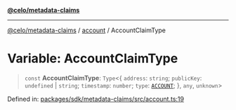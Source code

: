 [**@celo/metadata-claims**](../../README.md)

***

[@celo/metadata-claims](../../README.md) / [account](../README.md) / AccountClaimType

# Variable: AccountClaimType

> `const` **AccountClaimType**: `Type`\<\{ `address`: `string`; `publicKey`: `undefined` \| `string`; `timestamp`: `number`; `type`: [`ACCOUNT`](../../types/enumerations/ClaimTypes.md#account); \}, `any`, `unknown`\>

Defined in: [packages/sdk/metadata-claims/src/account.ts:19](https://github.com/celo-org/developer-tooling/blob/master/packages/sdk/metadata-claims/src/account.ts#L19)

